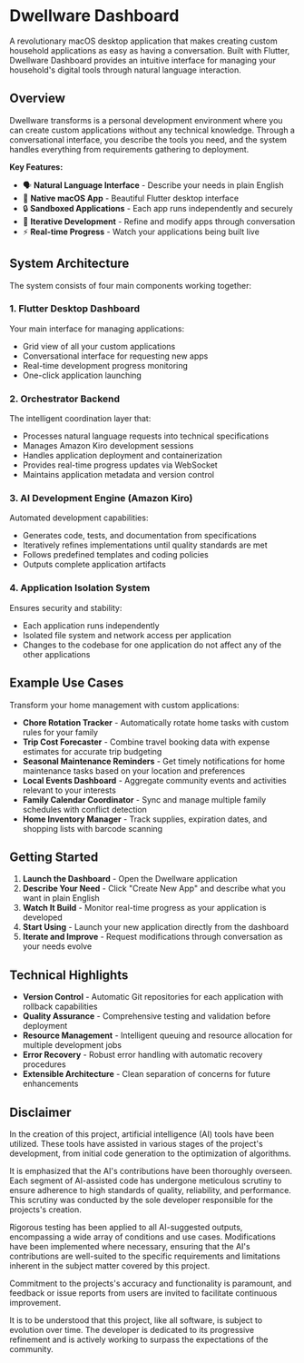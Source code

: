 # Dwellware Dashboard

A revolutionary macOS desktop application that makes creating custom household applications as easy as having a conversation. Built with Flutter, Dwellware Dashboard provides an intuitive interface for managing your household's digital tools through natural language interaction.

## Overview

Dwellware transforms is a personal development environment where you can create custom applications without any technical knowledge. Through a conversational interface, you describe the tools you need, and the system handles everything from requirements gathering to deployment.

**Key Features:**
- 🗣️ **Natural Language Interface** - Describe your needs in plain English
- 📱 **Native macOS App** - Beautiful Flutter desktop interface
- 🔒 **Sandboxed Applications** - Each app runs independently and securely
- 🔄 **Iterative Development** - Refine and modify apps through conversation
- ⚡ **Real-time Progress** - Watch your applications being built live

## System Architecture

The system consists of four main components working together:

### 1. Flutter Desktop Dashboard
Your main interface for managing applications:

- Grid view of all your custom applications
- Conversational interface for requesting new apps
- Real-time development progress monitoring
- One-click application launching

### 2. Orchestrator Backend
The intelligent coordination layer that:

- Processes natural language requests into technical specifications
- Manages Amazon Kiro development sessions
- Handles application deployment and containerization
- Provides real-time progress updates via WebSocket
- Maintains application metadata and version control

### 3. AI Development Engine (Amazon Kiro)
Automated development capabilities:

- Generates code, tests, and documentation from specifications
- Iteratively refines implementations until quality standards are met
- Follows predefined templates and coding policies
- Outputs complete application artifacts

### 4. Application Isolation System
Ensures security and stability:

- Each application runs independently
- Isolated file system and network access per application
- Changes to the codebase for one application do not affect any of the other applications

## Example Use Cases

Transform your home management with custom applications:

- **Chore Rotation Tracker** - Automatically rotate home tasks with custom rules for your family
- **Trip Cost Forecaster** - Combine travel booking data with expense estimates for accurate trip budgeting  
- **Seasonal Maintenance Reminders** - Get timely notifications for home maintenance tasks based on your location and preferences
- **Local Events Dashboard** - Aggregate community events and activities relevant to your interests
- **Family Calendar Coordinator** - Sync and manage multiple family schedules with conflict detection
- **Home Inventory Manager** - Track supplies, expiration dates, and shopping lists with barcode scanning

## Getting Started

1. **Launch the Dashboard** - Open the Dwellware application
2. **Describe Your Need** - Click "Create New App" and describe what you want in plain English
3. **Watch It Build** - Monitor real-time progress as your application is developed
4. **Start Using** - Launch your new application directly from the dashboard
5. **Iterate and Improve** - Request modifications through conversation as your needs evolve

## Technical Highlights

- **Version Control** - Automatic Git repositories for each application with rollback capabilities
- **Quality Assurance** - Comprehensive testing and validation before deployment
- **Resource Management** - Intelligent queuing and resource allocation for multiple development jobs
- **Error Recovery** - Robust error handling with automatic recovery procedures
- **Extensible Architecture** - Clean separation of concerns for future enhancements

## Disclaimer

In the creation of this project, artificial intelligence (AI) tools have been utilized. These tools have assisted in various stages of the project's development, from initial code generation to the optimization of algorithms.

It is emphasized that the AI's contributions have been thoroughly overseen. Each segment of AI-assisted code has undergone meticulous scrutiny to ensure adherence to high standards of quality, reliability, and performance. This scrutiny was conducted by the sole developer responsible for the projects's creation.

Rigorous testing has been applied to all AI-suggested outputs, encompassing a wide array of conditions and use cases. Modifications have been implemented where necessary, ensuring that the AI's contributions are well-suited to the specific requirements and limitations inherent in the subject matter covered by this project.

Commitment to the projects's accuracy and functionality is paramount, and feedback or issue reports from users are invited to facilitate continuous improvement.

It is to be understood that this project, like all software, is subject to evolution over time. The developer is dedicated to its progressive refinement and is actively working to surpass the expectations of the community.